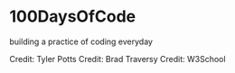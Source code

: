 # 100DaysOfCode
building a practice of coding everyday

Credit: Tyler Potts
Credit: Brad Traversy
Credit: W3School


